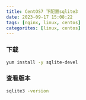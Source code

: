 ```yaml
---
title: CentOS7 下配置sqlite3
date: 2023-09-17 15:08:22
tags: [nginx, linux, centos]
categorites: [linux, centos]
---
```



### 下载
```bash
yum install -y sqlite-devel
```

### 查看版本

```bash
sqlite3 -version
```
